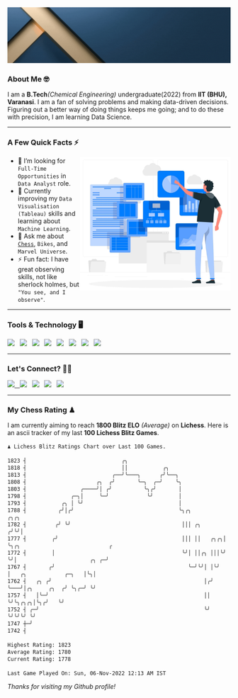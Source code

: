   <img src= "https://github.com/Laxman-Lakhan/Laxman-Lakhan/blob/master/Assets/Header.gif">

### About Me 🤓

I am a **B.Tech**_(Chemical Engineering)_ undergraduate(2022) from **IIT (BHU), Varanasi**. I am a fan of solving problems and making data-driven decisions. Figuring out a better way of doing things keeps me going; and to do these with precision, I am learning Data Science.

---

### A Few Quick Facts ⚡️
<img align="right" alt="Coding" width="340" src="https://github.com/Laxman-Lakhan/Laxman-Lakhan/blob/master/Assets/Data_Vector.jpg">   

- 🤝 I’m looking for `Full-Time Opportunities` in `Data Analyst` role.
- 📖 Currently improving my `Data Visualisation (Tableau)` skills and learning about `Machine Learning`.
- 💬 Ask me about [`Chess`](https://lichess.org/@/YourKingIsInDanger), `Bikes`, and `Marvel Universe`.
- ⚡️ Fun fact: I have great observing skills, not like sherlock holmes, but `"You see, and I observe"`.

---
### Tools & Technology 🖥

<img src="https://img.shields.io/badge/Python-white?logo=Python&logoColor=ColorName&style=ShieldStyle" /> &nbsp;
<img src="https://img.shields.io/badge/MySQL-white?logo=MySQL&logoColor=ColorName&style=ShieldStyle" /> &nbsp;
<img src="https://img.shields.io/badge/Tableau-white?logo=Tableau&logoColor=ColorName&style=ShieldStyle" /> &nbsp;
<img src="https://img.shields.io/badge/Excel-white?logo=Microsoft+Excel&logoColor=196F3D&style=ShieldStyle" /> &nbsp;
<img src="https://img.shields.io/badge/Jupyter-white?logo=Jupyter&logoColor=ColorName&style=ShieldStyle" /> &nbsp;
<img src="https://img.shields.io/badge/pandas-white?logo=Pandas&logoColor=000080&style=ShieldStyle" /> &nbsp;
<img src="https://img.shields.io/badge/numpy-white?logo=Numpy&logoColor=85C1E9&style=ShieldStyle" /> &nbsp;
<img src="https://img.shields.io/badge/scikit learn-white?logo=Scikit+Learn&logoColor=ColorName&style=ShieldStyle" /> &nbsp;



---

### Let's Connect? 🫳🏻

<a href="mailto:laxmansingh.lakhan@gmail.com"> <img src="https://img.icons8.com/fluent/48/000000/gmail.png" width="3.5%"/> &nbsp;
[<img src="https://img.icons8.com/color/48/000000/linkedin.png" width="3.5%"/>](https://www.linkedin.com/in/laxman-lakhan/)  &nbsp;
[<img src="https://img.icons8.com/fluent/48/000000/facebook-new.png" width="3.5%"/>](https://www.facebook.com/s.laxmanlakhan/)  &nbsp;
[<img src="https://img.icons8.com/fluent/48/000000/instagram-new.png" width="3.5%"/>](https://www.instagram.com/laxman.lakhan/)  &nbsp;
[<img src="https://img.icons8.com/color/48/000000/twitter.png" width="3.5%"/>](https://twitter.com/laxman__lakhan)  &nbsp;

 ---
  
### My Chess Rating ♟
  
I am currently aiming to reach **1800 Blitz ELO** *(Average)* on **Lichess**. Here is an ascii tracker of my last **100 Lichess Blitz Games**.

  ```
  ♟︎ 𝙻𝚒𝚌𝚑𝚎𝚜𝚜 𝙱𝚕𝚒𝚝𝚣 𝚁𝚊𝚝𝚒𝚗𝚐𝚜 𝙲𝚑𝚊𝚛𝚝 𝚘𝚟𝚎𝚛 𝙻𝚊𝚜𝚝 𝟷00 𝙶𝚊𝚖𝚎𝚜.
  
1823 ┤                              ╭╮
1818 ┤                              ││           ╭╮
1813 ┤                           ╭──╯╰───╮      ╭╯╰──╮
1808 ┤                      ╭╮  ╭╯       ╰─╮  ╭─╯    ╰╮
1803 ┤                 ╭────╯│ ╭╯          ╰╮╭╯       │
1798 ┤              ╭─╮│     ╰─╯            ╰╯        │
1793 ┤           ╭╮ │ ╰╯                              │
1788 ┤          ╭╯│╭╯                                 ╰╮╭╮           ╭╮╭╮
1782 ┤         ╭╯ ╰╯                                   │││ ╭╮       ╭╯╰╯│
1777 ┤        ╭╯                                       │││ ││   ╭╮╭╮│   ╰╮╭╮                            ╭
1772 ┤        │                                        ╰╯│ ││╭╮ │││╰╯    ╰╯│                       ╭╮ ╭─╯
1767 ┤       ╭╯                                          ╰─╯╰╯│ │╰╯        │   ╭╮            ╭─╮   │╰╮│
1762 ┤   ╭╮ ╭╯                                                │╭╯          ╰───╯│╭╮     ╭╮  ╭╯ ╰╮╭─╯ ╰╯
1757 ┤   │╰─╯                                                 ││                ╰╯╰╮╭╮╭╮│╰╮╭╯   ╰╯
1752 ┤ ╭─╯                                                    ╰╯                   ╰╯╰╯╰╯ ╰╯
1747 ┼─╯
1742 ┤ 

Highest Rating: 1823
Average Rating: 1780
Current Rating: 1778 

Last Game Played On: Sun, 06-Nov-2022 12:13 AM IST
  ```
  
  
*Thanks for visiting my Github profile!*
